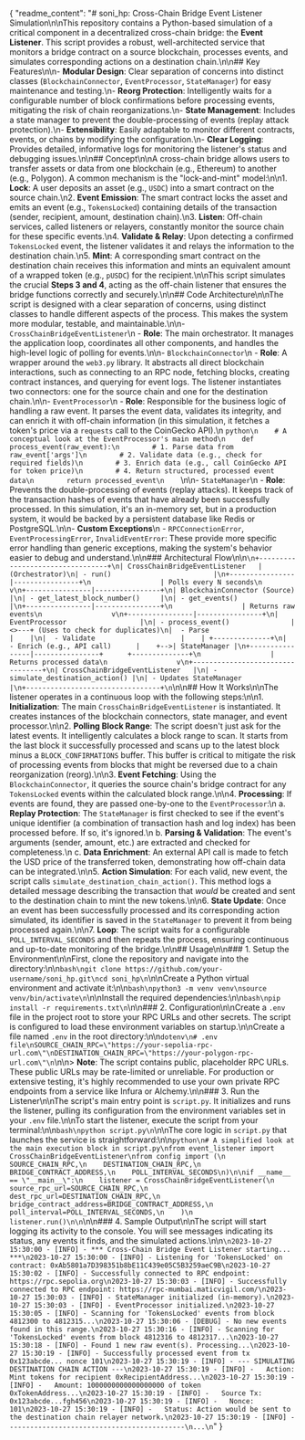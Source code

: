 {
  "readme_content": "# soni_hp: Cross-Chain Bridge Event Listener Simulation\n\nThis repository contains a Python-based simulation of a critical component in a decentralized cross-chain bridge: the **Event Listener**. This script provides a robust, well-architected service that monitors a bridge contract on a source blockchain, processes events, and simulates corresponding actions on a destination chain.\n\n## Key Features\n\n-   **Modular Design**: Clear separation of concerns into distinct classes (`BlockchainConnector`, `EventProcessor`, `StateManager`) for easy maintenance and testing.\n-   **Reorg Protection**: Intelligently waits for a configurable number of block confirmations before processing events, mitigating the risk of chain reorganizations.\n-   **State Management**: Includes a state manager to prevent the double-processing of events (replay attack protection).\n-   **Extensibility**: Easily adaptable to monitor different contracts, events, or chains by modifying the configuration.\n-   **Clear Logging**: Provides detailed, informative logs for monitoring the listener's status and debugging issues.\n\n## Concept\n\nA cross-chain bridge allows users to transfer assets or data from one blockchain (e.g., Ethereum) to another (e.g., Polygon). A common mechanism is the \"lock-and-mint\" model:\n\n1.  **Lock**: A user deposits an asset (e.g., `USDC`) into a smart contract on the source chain.\n2.  **Event Emission**: The smart contract locks the asset and emits an event (e.g., `TokensLocked`) containing details of the transaction (sender, recipient, amount, destination chain).\n3.  **Listen**: Off-chain services, called listeners or relayers, constantly monitor the source chain for these specific events.\n4.  **Validate & Relay**: Upon detecting a confirmed `TokensLocked` event, the listener validates it and relays the information to the destination chain.\n5.  **Mint**: A corresponding smart contract on the destination chain receives this information and mints an equivalent amount of a wrapped token (e.g., `pUSDC`) for the recipient.\n\nThis script simulates the crucial **Steps 3 and 4**, acting as the off-chain listener that ensures the bridge functions correctly and securely.\n\n## Code Architecture\n\nThe script is designed with a clear separation of concerns, using distinct classes to handle different aspects of the process. This makes the system more modular, testable, and maintainable.\n\n-   `CrossChainBridgeEventListener`\n    -   **Role**: The main orchestrator. It manages the application loop, coordinates all other components, and handles the high-level logic of polling for events.\n\n-   `BlockchainConnector`\n    -   **Role**: A wrapper around the `web3.py` library. It abstracts all direct blockchain interactions, such as connecting to an RPC node, fetching blocks, creating contract instances, and querying for event logs. The listener instantiates two connectors: one for the source chain and one for the destination chain.\n\n-   `EventProcessor`\n    -   **Role**: Responsible for the business logic of handling a raw event. It parses the event data, validates its integrity, and can enrich it with off-chain information (in this simulation, it fetches a token's price via a `requests` call to the CoinGecko API).\n    ```python\n    # A conceptual look at the EventProcessor's main method\n    def process_event(raw_event):\n        # 1. Parse data from raw_event['args']\n        # 2. Validate data (e.g., check for required fields)\n        # 3. Enrich data (e.g., call CoinGecko API for token price)\n        # 4. Return structured, processed event data\n        return processed_event\n    ```\n\n-   `StateManager`\n    -   **Role**: Prevents the double-processing of events (replay attacks). It keeps track of the transaction hashes of events that have already been successfully processed. In this simulation, it's an in-memory set, but in a production system, it would be backed by a persistent database like Redis or PostgreSQL.\n\n-   **Custom Exceptions**\n    -   `RPCConnectionError`, `EventProcessingError`, `InvalidEventError`: These provide more specific error handling than generic exceptions, making the system's behavior easier to debug and understand.\n\n### Architectural Flow\n\n```\n+---------------------------------+\n| CrossChainBridgeEventListener   | (Orchestrator)\n| - run()                         |\n+----------------|----------------+\n                 | Polls every N seconds\n                 v\n+----------------|----------------+\n| BlockchainConnector (Source)    |\n| - get_latest_block_number()     |\n| - get_events()                  |\n+----------------|----------------+\n                 | Returns raw events\n                 v\n+----------------|----------------+\n| EventProcessor                  |\n| - process_event()               |<>---+ (Uses to check for duplicates)\n|  - Parse                        |    |\n|  - Validate                     |    | +--------------+\n|  - Enrich (e.g., API call)      |    +-->| StateManager |\n+----------------|----------------+      +--------------+\n                 | Returns processed data\n                 v\n+---------------------------------+\n| CrossChainBridgeEventListener   |\n| - simulate_destination_action() |\n| - Updates StateManager          |\n+---------------------------------+\n```\n\n## How It Works\n\nThe listener operates in a continuous loop with the following steps:\n\n1.  **Initialization**: The main `CrossChainBridgeEventListener` is instantiated. It creates instances of the blockchain connectors, state manager, and event processor.\n\n2.  **Polling Block Range**: The script doesn't just ask for the latest events. It intelligently calculates a block range to scan. It starts from the last block it successfully processed and scans up to the latest block minus a `BLOCK_CONFIRMATIONS` buffer. This buffer is critical to mitigate the risk of processing events from blocks that might be reversed due to a chain reorganization (reorg).\n\n3.  **Event Fetching**: Using the `BlockchainConnector`, it queries the source chain's bridge contract for any `TokensLocked` events within the calculated block range.\n\n4.  **Processing**: If events are found, they are passed one-by-one to the `EventProcessor`:\n    a.  **Replay Protection**: The `StateManager` is first checked to see if the event's unique identifier (a combination of transaction hash and log index) has been processed before. If so, it's ignored.\n    b.  **Parsing & Validation**: The event's arguments (sender, amount, etc.) are extracted and checked for completeness.\n    c.  **Data Enrichment**: An external API call is made to fetch the USD price of the transferred token, demonstrating how off-chain data can be integrated.\n\n5.  **Action Simulation**: For each valid, new event, the script calls `simulate_destination_chain_action()`. This method logs a detailed message describing the transaction that *would* be created and sent to the destination chain to mint the new tokens.\n\n6.  **State Update**: Once an event has been successfully processed and its corresponding action simulated, its identifier is saved in the `StateManager` to prevent it from being processed again.\n\n7.  **Loop**: The script waits for a configurable `POLL_INTERVAL_SECONDS` and then repeats the process, ensuring continuous and up-to-date monitoring of the bridge.\n\n## Usage\n\n### 1. Setup the Environment\n\nFirst, clone the repository and navigate into the directory:\n\n```bash\ngit clone https://github.com/your-username/soni_hp.git\ncd soni_hp\n```\n\nCreate a Python virtual environment and activate it:\n\n```bash\npython3 -m venv venv\nsource venv/bin/activate\n```\n\nInstall the required dependencies:\n\n```bash\npip install -r requirements.txt\n```\n\n### 2. Configuration\n\nCreate a `.env` file in the project root to store your RPC URLs and other secrets. The script is configured to load these environment variables on startup.\n\nCreate a file named `.env` in the root directory:\n\n```dotenv\n# .env file\nSOURCE_CHAIN_RPC=\"https://your-sepolia-rpc-url.com\"\nDESTINATION_CHAIN_RPC=\"https://your-polygon-rpc-url.com\"\n```\n\n> **Note**: The script contains public, placeholder RPC URLs. These public URLs may be rate-limited or unreliable. For production or extensive testing, it's highly recommended to use your own private RPC endpoints from a service like Infura or Alchemy.\n\n### 3. Run the Listener\n\nThe script's main entry point is `script.py`. It initializes and runs the listener, pulling its configuration from the environment variables set in your `.env` file.\n\nTo start the listener, execute the script from your terminal:\n\n```bash\npython script.py\n```\n\nThe core logic in `script.py` that launches the service is straightforward:\n\n```python\n# A simplified look at the main execution block in script.py\nfrom event_listener import CrossChainBridgeEventListener\nfrom config import (\n    SOURCE_CHAIN_RPC,\n    DESTINATION_CHAIN_RPC,\n    BRIDGE_CONTRACT_ADDRESS,\n    POLL_INTERVAL_SECONDS\n)\n\nif __name__ == \"__main__\":\n    listener = CrossChainBridgeEventListener(\n        source_rpc_url=SOURCE_CHAIN_RPC,\n        dest_rpc_url=DESTINATION_CHAIN_RPC,\n        bridge_contract_address=BRIDGE_CONTRACT_ADDRESS,\n        poll_interval=POLL_INTERVAL_SECONDS,\n    )\n    listener.run()\n\n```\n\n### 4. Sample Output\n\nThe script will start logging its activity to the console. You will see messages indicating its status, any events it finds, and the simulated actions.\n\n```\n2023-10-27 15:30:00 - [INFO] - *** Cross-Chain Bridge Event Listener starting... ***\n2023-10-27 15:30:00 - [INFO] - Listening for 'TokensLocked' on contract: 0xAb5801a7D398351b8bE11C439e05C5B3259aeC9B\n2023-10-27 15:30:02 - [INFO] - Successfully connected to RPC endpoint: https://rpc.sepolia.org\n2023-10-27 15:30:03 - [INFO] - Successfully connected to RPC endpoint: https://rpc-mumbai.maticvigil.com/\n2023-10-27 15:30:03 - [INFO] - StateManager initialized (in-memory).\n2023-10-27 15:30:03 - [INFO] - EventProcessor initialized.\n2023-10-27 15:30:05 - [INFO] - Scanning for 'TokensLocked' events from block 4812300 to 4812315...\n2023-10-27 15:30:06 - [DEBUG] - No new events found in this range.\n2023-10-27 15:30:16 - [INFO] - Scanning for 'TokensLocked' events from block 4812316 to 4812317...\n2023-10-27 15:30:18 - [INFO] - Found 1 new raw event(s). Processing...\n2023-10-27 15:30:19 - [INFO] - Successfully processed event from tx 0x123abcde... nonce 101\n2023-10-27 15:30:19 - [INFO] - --- SIMULATING DESTINATION CHAIN ACTION ---\n2023-10-27 15:30:19 - [INFO] -   Action: Mint tokens for recipient 0xRecipientAddress...\n2023-10-27 15:30:19 - [INFO] -   Amount: 1000000000000000000 of token 0xTokenAddress...\n2023-10-27 15:30:19 - [INFO] -   Source Tx: 0x123abcde...fgh456\n2023-10-27 15:30:19 - [INFO] -   Nonce: 101\n2023-10-27 15:30:19 - [INFO] -   Status: Action would be sent to the destination chain relayer network.\n2023-10-27 15:30:19 - [INFO] - -------------------------------------------\n...\n```"
}